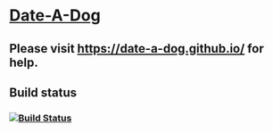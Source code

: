 # [Date-A-Dog](https://date-a-dog.github.io/)

## Please visit https://date-a-dog.github.io/ for help.

## Build status
### [![Build Status](https://travis-ci.org/Date-A-Dog/Date-A-Dog.svg?branch=master)](https://travis-ci.org/Date-A-Dog/Date-A-Dog)
